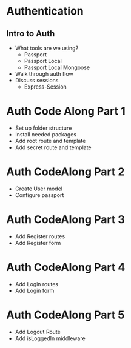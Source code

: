 # Authentication

## Intro to Auth

- What tools are we using?
  - Passport
  - Passport Local
  - Passport Local Mongoose
- Walk through auth flow
- Discuss sessions
  - Express-Session

# Auth Code Along Part 1

- Set up folder structure
- Install needed packages
- Add root route and template
- Add secret route and template

# Auth CodeAlong Part 2

- Create User model
- Configure passport

# Auth CodeAlong Part 3

- Add Register routes
- Add Register form

# Auth CodeAlong Part 4

- Add Login routes
- Add Login form

# Auth CodeAlong Part 5

- Add Logout Route
- Add isLoggedIn middleware
